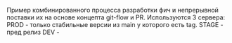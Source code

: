 Пример комбинированного процесса разработки фич и непрерывной поставки их на основе концепта git-flow и PR.
Используются 3 сервера:
PROD - только стабильные версии из main у которого есть tag.
STAGE - пред релиз
DEV -
